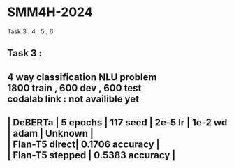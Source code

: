 # SMM4H-2024    
Task 3 , 4 , 5 , 6     
## Task 3 :     
4 way classification NLU problem     
1800 train , 600 dev , 600 test      
codalab link : not availible yet      
---------------------------------------------------------------------------------------
| DeBERTa  | 5 epochs | 117 seed | 2e-5 lr | 1e-2 wd | adam |         Unknown |      
| Flan-T5 direct|  0.1706 accuracy |    
| Flan-T5 stepped |  0.5383 accuracy |
---------------------------------------------------------------------------------------
